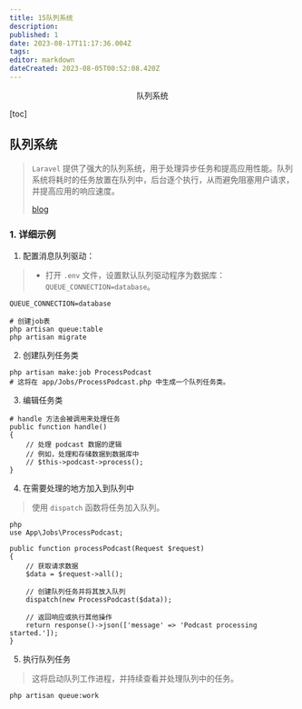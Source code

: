 ```yaml
---
title: 15队列系统
description: 
published: 1
date: 2023-08-17T11:17:36.004Z
tags: 
editor: markdown
dateCreated: 2023-08-05T00:52:08.420Z
---
```


<center>队列系统</center>





[toc]







## 队列系统

> `Laravel` 提供了强大的队列系统，用于处理异步任务和提高应用性能。队列系统将耗时的任务放置在队列中，后台逐个执行，从而避免阻塞用户请求，并提高应用的响应速度。 
>
> [blog](https://www.jianshu.com/p/445ef6820753)





### 1. 详细示例

1. 配置消息队列驱动：

> - 打开 `.env` 文件，设置默认队列驱动程序为数据库：`QUEUE_CONNECTION=database`。

```shell
QUEUE_CONNECTION=database

# 创建job表
php artisan queue:table
php artisan migrate
```

2. 创建队列任务类

```shell
php artisan make:job ProcessPodcast
# 这将在 app/Jobs/ProcessPodcast.php 中生成一个队列任务类。
```

3. 编辑任务类

```shell
# handle 方法会被调用来处理任务
public function handle()
{
    // 处理 podcast 数据的逻辑
    // 例如，处理和存储数据到数据库中
    // $this->podcast->process();
}
```

4. 在需要处理的地方加入到队列中

> 使用 `dispatch` 函数将任务加入队列。

```shell
php
use App\Jobs\ProcessPodcast;

public function processPodcast(Request $request)
{
    // 获取请求数据
    $data = $request->all();

    // 创建队列任务并将其放入队列
    dispatch(new ProcessPodcast($data));

    // 返回响应或执行其他操作
    return response()->json(['message' => 'Podcast processing started.']);
}
```

5. 执行队列任务

> 这将启动队列工作进程，并持续查看并处理队列中的任务。

```shell
php artisan queue:work
```

